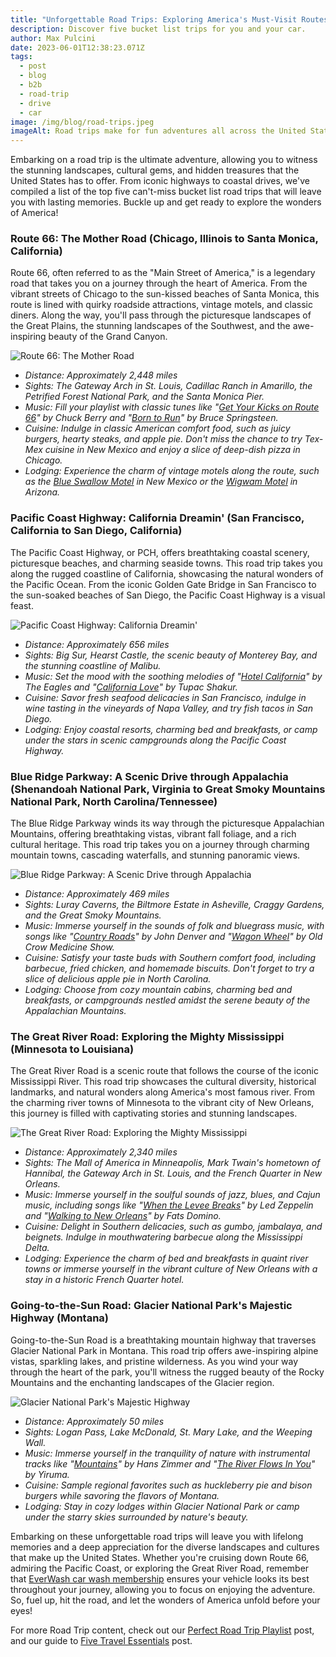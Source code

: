 ```yaml
---
title: "Unforgettable Road Trips: Exploring America's Must-Visit Routes"
description: Discover five bucket list trips for you and your car.
author: Max Pulcini
date: 2023-06-01T12:38:23.071Z
tags:
  - post
  - blog
  - b2b
  - road-trip
  - drive
  - car
image: /img/blog/road-trips.jpeg
imageAlt: Road trips make for fun adventures all across the United States
---
```

Embarking on a road trip is the ultimate adventure, allowing you to witness the stunning landscapes, cultural gems, and hidden treasures that the United States has to offer. From iconic highways to coastal drives, we've compiled a list of the top five can't-miss bucket list road trips that will leave you with lasting memories. Buckle up and get ready to explore the wonders of America!

### Route 66: The Mother Road (Chicago, Illinois to Santa Monica, California)

Route 66, often referred to as the "Main Street of America," is a legendary road that takes you on a journey through the heart of America. From the vibrant streets of Chicago to the sun-kissed beaches of Santa Monica, this route is lined with quirky roadside attractions, vintage motels, and classic diners. Along the way, you'll pass through the picturesque landscapes of the Great Plains, the stunning landscapes of the Southwest, and the awe-inspiring beauty of the Grand Canyon.

![Route 66: The Mother Road](/img/blog/route-66.jpeg "Route 66: The Mother Road")

* *Distance: Approximately 2,448 miles*
* *Sights: The Gateway Arch in St. Louis, Cadillac Ranch in Amarillo, the Petrified Forest National Park, and the Santa Monica Pier.*
* *Music: Fill your playlist with classic tunes like "[Get Your Kicks on Route 66](https://www.youtube.com/watch?v=SJe_WWSDqqY)" by Chuck Berry and "[Born to Run](https://www.youtube.com/watch?v=IxuThNgl3YA)" by Bruce Springsteen.*
* *Cuisine: Indulge in classic American comfort food, such as juicy burgers, hearty steaks, and apple pie. Don't miss the chance to try Tex-Mex cuisine in New Mexico and enjoy a slice of deep-dish pizza in Chicago.*
* *Lodging: Experience the charm of vintage motels along the route, such as the [Blue Swallow Motel](https://blueswallowmotel.com) in New Mexico or the [Wigwam Motel](https://sleepinawigwam.com) in Arizona.*

### Pacific Coast Highway: California Dreamin' (San Francisco, California to San Diego, California)

The Pacific Coast Highway, or PCH, offers breathtaking coastal scenery, picturesque beaches, and charming seaside towns. This road trip takes you along the rugged coastline of California, showcasing the natural wonders of the Pacific Ocean. From the iconic Golden Gate Bridge in San Francisco to the sun-soaked beaches of San Diego, the Pacific Coast Highway is a visual feast.

![Pacific Coast Highway: California Dreamin'](/img/blog/pacific-coast-highway.jpeg "Pacific Coast Highway: California Dreamin'")

* *Distance: Approximately 656 miles*
* *Sights: Big Sur, Hearst Castle, the scenic beauty of Monterey Bay, and the stunning coastline of Malibu.*
* *Music: Set the mood with the soothing melodies of "[Hotel California](https://youtu.be/09839DpTctU)" by The Eagles and "[California Love](https://www.youtube.com/watch?v=omfz62qu_Bc)" by Tupac Shakur.*
* *Cuisine: Savor fresh seafood delicacies in San Francisco, indulge in wine tasting in the vineyards of Napa Valley, and try fish tacos in San Diego.*
* *Lodging: Enjoy coastal resorts, charming bed and breakfasts, or camp under the stars in scenic campgrounds along the Pacific Coast Highway.*

### **Blue Ridge Parkway: A Scenic Drive through Appalachia (Shenandoah National Park, Virginia to Great Smoky Mountains National Park, North Carolina/Tennessee)**

The Blue Ridge Parkway winds its way through the picturesque Appalachian Mountains, offering breathtaking vistas, vibrant fall foliage, and a rich cultural heritage. This road trip takes you on a journey through charming mountain towns, cascading waterfalls, and stunning panoramic views.

![Blue Ridge Parkway: A Scenic Drive through Appalachia](/img/blog/blue-ridge-parkway.jpeg "Blue Ridge Parkway: A Scenic Drive through Appalachia")

* *Distance: Approximately 469 miles*
* *Sights: Luray Caverns, the Biltmore Estate in Asheville, Craggy Gardens, and the Great Smoky Mountains.*
* *Music: Immerse yourself in the sounds of folk and bluegrass music, with songs like "[Country Roads](https://www.youtube.com/watch?v=uu7j_xljCRY)" by John Denver and "[Wagon Wheel](https://www.youtube.com/watch?v=1gX1EP6mG-E)" by Old Crow Medicine Show.*
* *Cuisine: Satisfy your taste buds with Southern comfort food, including barbecue, fried chicken, and homemade biscuits. Don't forget to try a slice of delicious apple pie in North Carolina.*
* *Lodging: Choose from cozy mountain cabins, charming bed and breakfasts, or campgrounds nestled amidst the serene beauty of the Appalachian Mountains.*

### **The Great River Road: Exploring the Mighty Mississippi (Minnesota to Louisiana)**

The Great River Road is a scenic route that follows the course of the iconic Mississippi River. This road trip showcases the cultural diversity, historical landmarks, and natural wonders along America's most famous river. From the charming river towns of Minnesota to the vibrant city of New Orleans, this journey is filled with captivating stories and stunning landscapes.

![The Great River Road: Exploring the Mighty Mississippi](/img/blog/great-river.jpeg "The Great River Road: Exploring the Mighty Mississippi")

* *Distance: Approximately 2,340 miles*
* *Sights: The Mall of America in Minneapolis, Mark Twain's hometown of Hannibal, the Gateway Arch in St. Louis, and the French Quarter in New Orleans.*
* *Music: Immerse yourself in the soulful sounds of jazz, blues, and Cajun music, including songs like "[When the Levee Breaks](https://www.youtube.com/watch?v=uwiTs60VoTM)" by Led Zeppelin and "[Walking to New Orleans](https://www.youtube.com/watch?v=H1z45jVlM34)" by Fats Domino.*
* *Cuisine: Delight in Southern delicacies, such as gumbo, jambalaya, and beignets. Indulge in mouthwatering barbecue along the Mississippi Delta.*
* *Lodging: Experience the charm of bed and breakfasts in quaint river towns or immerse yourself in the vibrant culture of New Orleans with a stay in a historic French Quarter hotel.*

### Going-to-the-Sun Road: Glacier National Park's Majestic Highway (Montana)

Going-to-the-Sun Road is a breathtaking mountain highway that traverses Glacier National Park in Montana. This road trip offers awe-inspiring alpine vistas, sparkling lakes, and pristine wilderness. As you wind your way through the heart of the park, you'll witness the rugged beauty of the Rocky Mountains and the enchanting landscapes of the Glacier region.

![Glacier National Park's Majestic Highway](/img/blog/glacier.jpeg "Glacier National Park's Majestic Highway")

* *Distance: Approximately 50 miles*
* *Sights: Logan Pass, Lake McDonald, St. Mary Lake, and the Weeping Wall.*
* *Music: Immerse yourself in the tranquility of nature with instrumental tracks like "[Mountains](https://www.youtube.com/watch?v=o_Ay_iDRAbc)" by Hans Zimmer and "[The River Flows In You](https://www.youtube.com/watch?v=7maJOI3QMu0)" by Yiruma.*
* *Cuisine: Sample regional favorites such as huckleberry pie and bison burgers while savoring the flavors of Montana.*
* *Lodging: Stay in cozy lodges within Glacier National Park or camp under the starry skies surrounded by nature's beauty.*

Embarking on these unforgettable road trips will leave you with lifelong memories and a deep appreciation for the diverse landscapes and cultures that make up the United States. Whether you're cruising down Route 66, admiring the Pacific Coast, or exploring the Great River Road, remember that [EverWash car wash membership](https://www.everwash.com/members) ensures your vehicle looks its best throughout your journey, allowing you to focus on enjoying the adventure. So, fuel up, hit the road, and let the wonders of America unfold before your eyes!

For more Road Trip content, check out our [Perfect Road Trip Playlist](https://www.everwash.com/blog/2022-06-22-the-perfect-road-trip-playlist/) post, and our guide to [Five Travel Essentials](https://www.everwash.com/blog/2022-06-23-summer-road-trip-coming-up-check-out-these-5-travel-essentials/) post.